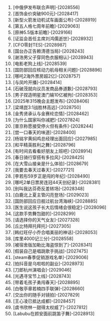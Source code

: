 
1. [中俄伊发布联合声明]-[2028556]
1. [首饰金价突破900元]-[2028417]
1. [新型火箭发动机试车画面公布]-[2028919]
1. [第五人格七周年前瞻]-[2029063]
1. [原神5.5版本前瞻]-[2029166]
1. [证监会首任主席刘鸿儒逝世]-[2028932]
1. [CFO零封TES]-[2028987]
1. [国台办正告赖清德当局]-[2028243]
1. [谢浩男父子穿同色衣服相认]-[2028943]
1. [电影老狗上线]-[2028539]
1. [国防部回应核动力航母相关问题]-[2028896]
1. [哪吒2海外票房超2亿]-[2028757]
1. [与凤吟开播]-[2028414]
1. [石破茂就向议员发商品券道歉]-[2028793]
1. [男子捏造明星澳门输10亿被拘]-[2028353]
1. [2025年315晚会主题发布]-[2028406]
1. [梁靖崑3:1战胜林高远]-[2028750]
1. [金秀贤承认与金赛纶恋情]-[2028462]
1. [为什么国家叫你减肥]-[2027824]
1. [普京称愿接受停火但有条件]-[2028244]
1. [尝一口春天的味道]-[2028400]
1. [杨铭宇黄焖鸡总经理出面回应]-[2027985]
1. [和平精英胜利之舞]-[2028796]
1. [有时间去看看好朋友上班吧]-[2028914]
1. [春日骑行穿搭有多拉风]-[2028425]
1. [在大雪山接亲是什么体验]-[2028679]
1. [我要去春天过春天]-[2027721]
1. [李若彤59岁正是闯的年纪]-[2028490]
1. [哪吒2单日票房连冠44天创纪录]-[2028381]
1. [别叫我达芬奇反差转场]-[2028348]
1. [白鹿北上夏主管闪亮登场]-[2029023]
1. [国防部回应日舰过航台湾海峡]-[2028885]
1. [医生说这孩子长大后情绪会很稳定]-[2028096]
1. [这款手势舞包甜的]-[2028299]
1. [请选择你的天气女友]-[2027328]
1. [丘比特拜托拜托]-[2027305]
1. [韩红旺仔小乔合唱美丽的神话]-[2028053]
1. [库里4000记三分]-[2028558]
1. [被宿舍版加勒比海盗惊到了]-[2028341]
1. [假装自己是唱跳歌手挑战]-[2027475]
1. [steam春季促销游戏名单]-[2029006]
1. [拍抖音是乌啦啦的副业]-[2028973]
1. [刀郎杭州演唱会]-[2029046]
1. [光遇寻宝节上线]-[2028743]
1. [带着毛孩子勇闯春天]-[2028895]
1. [白敬亭章若楠四手联弹]-[2028660]
1. [交出你的随手对镜拍]-[2027829]
1. [王心凌已抵达成都]-[2028457]
1. [虞书欣林一甜得太权威了]-[2027812]
1. [Labubu在颜安面前跳笛子舞]-[2028913]
